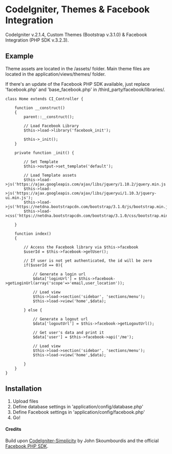 CodeIgniter, Themes & Facebook Integration
=

CodeIgniter v.2.1.4, Custom Themes (Bootstrap v.3.1.0) &amp; Facebook Integration (PHP SDK v.3.2.3).

## Example

Theme assets are located in the /assets/ folder. Main theme files are located in the application/views/themes/ folder.

If there's an update of the Facebook PHP SDK available, just replace 'facebook.php' and 'base_facebook.php' in /third_party/facebook/libraries/.

```
class Home extends CI_Controller {
	
	function __construct()
	{
		parent::__construct();
		
		// Load Facebook Library
		$this->load->library('facebook_init');
		
		$this->_init();		
	}
	
	private function _init() {
	
		// Set Template
		$this->output->set_template('default');

		// Load Template assets
		$this->load->js('https://ajax.googleapis.com/ajax/libs/jquery/1.10.2/jquery.min.js');
		$this->load->js('https://ajax.googleapis.com/ajax/libs/jqueryui/1.10.3/jquery-ui.min.js');
		$this->load->js('https://netdna.bootstrapcdn.com/bootstrap/3.1.0/js/bootstrap.min.js');
		$this->load->css('https://netdna.bootstrapcdn.com/bootstrap/3.1.0/css/bootstrap.min.css');
				
	}
	
	function index()
	{
					
		// Access the Facebook library via $this->facebook		
        $userId = $this->facebook->getUser();
 
        // If user is not yet authenticated, the id will be zero
        if($userId == 0){
        
            // Generate a login url
            $data['loginUrl'] = $this->facebook->getLoginUrl(array('scope'=>'email,user_location'));

			// Load view
			$this->load->section('sidebar', 'sections/menu');		
			$this->load->view('home',$data);
            
        } else {
        
            // Generate a logout url
            $data['logoutUrl'] = $this->facebook->getLogoutUrl();
        
            // Get user's data and print it
            $data['user'] = $this->facebook->api('/me');
            
            // Load view
			$this->load->section('sidebar', 'sections/menu');		
			$this->load->view('home',$data);            
            
        }						
	}
}

```

## Installation

1. Upload files
2. Define database settings in 'application/config/database.php'
3. Define Facebook settings in 'application/config/facebook.php'
4. Go!

#### Credits

Build upon [CodeIgniter-Simplicity](https://github.com/scoumbourdis/codeigniter-simplicity) by John Skoumbourdis and the official [Facebook PHP SDK](https://github.com/facebook/facebook-php-sdk).
